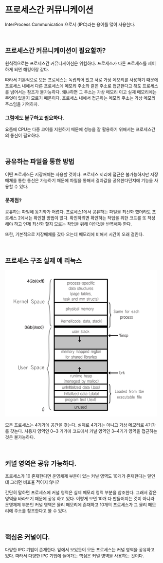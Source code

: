 # 프로세스간 커뮤니케이션
InterProcess Communication 으로서 (IPC)라는 용어를 많이 사용한다. 

<br/>

## 프로세스간 커뮤니케이션이 필요할까?
원칙적으로는 프로세스간 커뮤니케이션은 위험하다. 
프로세스가 다른 프로세스를 제어 하게 되면 해킹이랑 같다. 

따라서 기본적으로 모든 프로세스는 독립되어 있고 서로 가상 메모리를 사용하기 때문에 프로세스 내에서 다른 프로세스에 메모리 주소와 같은 주소로 접근한다고 해도 프로세스를 넘어서는 참조가 불가능하다. 
왜냐하면 그 주소는 가상 메모리 이고 실제 메모리에는 무엇이 있을지 모르기 때문이다. 
프로세스 내에서 접근하는 메모리 주소는 가상 메모리 주소임을 기억하자.

### 그럼에도 불구하고 필요하다.
요즘에 CPU는 다중 코어를 지원하기 때문에 성능을 잘 활용하기 위해서는 프로세스간의 통신이 필요하다. 

<br/>

## 공유하는 파일을 통한 방법
어떤 프로세스든 저장매체는 사용할 것이다. 
프로세스 끼리에 접근은 불가능하지만 저장매체를 통한 통신은 가능하기 때문에 파일을 통해서 결과값을 공유한다던지에 기능을 사용할 수 있다. 

### 문제점? 
공유하는 파일에 동기화가 어렵다. 프로세스1에서 공유하는 파일을 최신화 했더라도 프로세스 2에서는 확인할 방법이 없다. 확인하려면 확인하는 작업을 위한 코드를 또 작성해야 하고 언제 최신화 할지 모르는 작업을 위해 이런것을 반복해야 한다.

또한, 기본적으로 저장매체를 갔다 오는데 메모리에 비해서 시간이 오래 걸린다. 

<br/>

## 프로세스 구조 실제 예 리눅스
<img src="imgs/210803-프로세스간커뮤니케이션/1.png" width="500">

모든 프로세스는 4기가에 공간을 갖는다.
실제로 4기가는 아니고 가상 메모리로 4기가를 갖는다. 
사용자 영역인 0~3 기가에 코드에서 커널 영역인 3~4기가 영역을 접근하는 것은 불가능하다. 

<br/>

## 커널 영역은 공유 가능하다.
프로세스가 10 존재한다면 운영체제 부분이 있는 커널 영역도 10개가 존재한다는 말인데 그러면 비효율 적이지 않나?

간단히 말하면 프로세스에 커널 영역은 실제 메모리 영역 부분을 참조한다. 그래서 같은 영역을 바라보기 때문에 공유 하고 있다. 이렇게 보면 10개 다 만들어지는 것이 아니라 운영체제 부분인 커널 영역은 물리 메모리에 존재하고 10개의 프로세스가 그 물리 메모리에 주소를 참조한다고 볼 수 있다. 

<br/>

## 핵심은 커널이다.
다양한 IPC 기법이 존재한다. 
앞에서 보았듯이 모든 프로세스는 커널 영역을 공유하고 있다.
따라서 다양한 IPC 기법에 들어가는 핵심은 커널 영역을 사용하는 것이다. 

